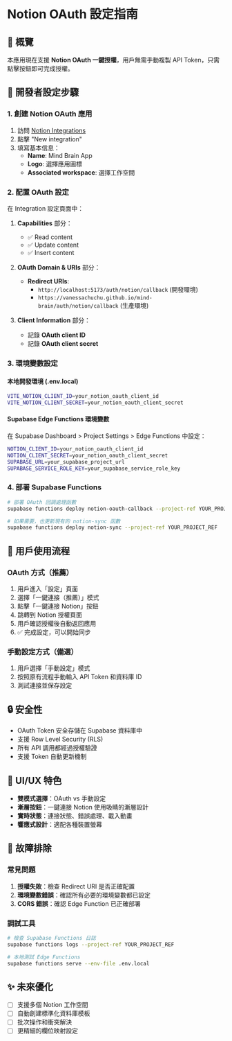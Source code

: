 # Notion OAuth 設定指南

## 🎯 概覽

本應用現在支援 **Notion OAuth 一鍵授權**，用戶無需手動複製 API Token，只需點擊按鈕即可完成授權。

## 🔧 開發者設定步驟

### 1. 創建 Notion OAuth 應用

1. 訪問 [Notion Integrations](https://www.notion.so/my-integrations)
2. 點擊 "New integration"
3. 填寫基本信息：
   - **Name**: Mind Brain App
   - **Logo**: 選擇應用圖標
   - **Associated workspace**: 選擇工作空間

### 2. 配置 OAuth 設定

在 Integration 設定頁面中：

1. **Capabilities** 部分：
   - ✅ Read content
   - ✅ Update content  
   - ✅ Insert content

2. **OAuth Domain & URIs** 部分：
   - **Redirect URIs**: 
     - `http://localhost:5173/auth/notion/callback` (開發環境)
     - `https://vanessachuchu.github.io/mind-brain/auth/notion/callback` (生產環境)

3. **Client Information** 部分：
   - 記錄 **OAuth client ID**
   - 記錄 **OAuth client secret**

### 3. 環境變數設定

#### 本地開發環境 (.env.local)
```bash
VITE_NOTION_CLIENT_ID=your_notion_oauth_client_id
VITE_NOTION_CLIENT_SECRET=your_notion_oauth_client_secret
```

#### Supabase Edge Functions 環境變數
在 Supabase Dashboard > Project Settings > Edge Functions 中設定：
```bash
NOTION_CLIENT_ID=your_notion_oauth_client_id
NOTION_CLIENT_SECRET=your_notion_oauth_client_secret
SUPABASE_URL=your_supabase_project_url
SUPABASE_SERVICE_ROLE_KEY=your_supabase_service_role_key
```

### 4. 部署 Supabase Functions

```bash
# 部署 OAuth 回調處理函數
supabase functions deploy notion-oauth-callback --project-ref YOUR_PROJECT_REF

# 如果需要，也更新現有的 notion-sync 函數
supabase functions deploy notion-sync --project-ref YOUR_PROJECT_REF
```

## 🚀 用戶使用流程

### OAuth 方式（推薦）
1. 用戶進入「設定」頁面
2. 選擇「一鍵連接（推薦）」模式
3. 點擊「一鍵連接 Notion」按鈕
4. 跳轉到 Notion 授權頁面
5. 用戶確認授權後自動返回應用
6. ✅ 完成設定，可以開始同步

### 手動設定方式（備選）
1. 用戶選擇「手動設定」模式
2. 按照原有流程手動輸入 API Token 和資料庫 ID
3. 測試連接並保存設定

## 🔒 安全性

- OAuth Token 安全存儲在 Supabase 資料庫中
- 支援 Row Level Security (RLS)
- 所有 API 調用都經過授權驗證
- 支援 Token 自動更新機制

## 🎨 UI/UX 特色

- **雙模式選擇**：OAuth vs 手動設定
- **漸層按鈕**：一鍵連接 Notion 使用吸睛的漸層設計
- **實時狀態**：連接狀態、錯誤處理、載入動畫
- **響應式設計**：適配各種裝置螢幕

## 🐛 故障排除

### 常見問題

1. **授權失敗**：檢查 Redirect URI 是否正確配置
2. **環境變數錯誤**：確認所有必要的環境變數都已設定
3. **CORS 錯誤**：確認 Edge Function 已正確部署

### 調試工具

```bash
# 檢查 Supabase Functions 日誌
supabase functions logs --project-ref YOUR_PROJECT_REF

# 本地測試 Edge Functions
supabase functions serve --env-file .env.local
```

## ✨ 未來優化

- [ ] 支援多個 Notion 工作空間
- [ ] 自動創建標準化資料庫模板
- [ ] 批次操作和衝突解決
- [ ] 更精細的欄位映射設定